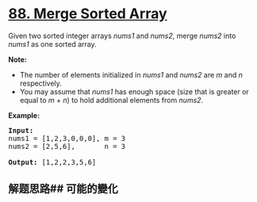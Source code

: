 # [88. Merge Sorted Array](https://leetcode-cn.com/problems/merge-sorted-array/)
Given two sorted integer arrays _nums1_ and _nums2_, merge _nums2_ into _nums1_ as one sorted array.

**Note:**


- The number of elements initialized in _nums1_ and _nums2_ are _m_ and _n_ respectively.
- You may assume that _nums1_ has enough space (size that is greater or equal to _m_ + _n_) to hold additional elements from _nums2_.

**Example:**


<pre><strong>Input:</strong>
nums1 = [1,2,3,0,0,0], m = 3
nums2 = [2,5,6],       n = 3

<strong>Output:</strong> [1,2,2,3,5,6]
</pre>

## 解题思路## 可能的變化